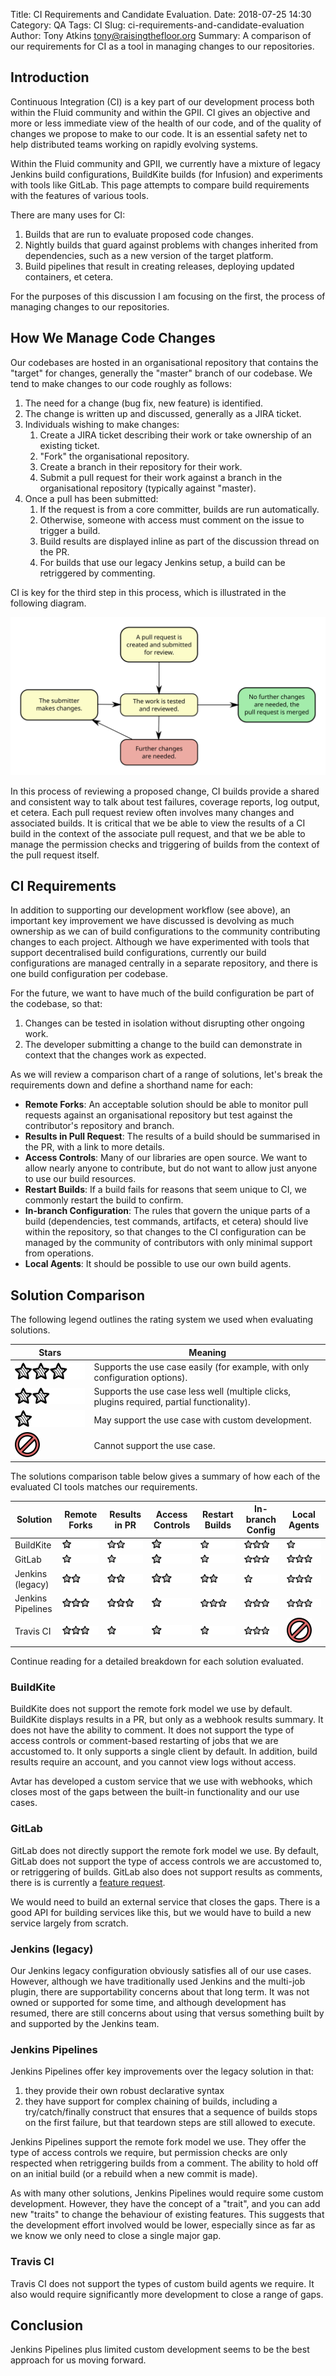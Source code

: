 Title: CI Requirements and Candidate Evaluation.
Date: 2018-07-25 14:30
Category: QA
Tags: CI
Slug: ci-requirements-and-candidate-evaluation
Author: Tony Atkins <tony@raisingthefloor.org>
Summary: A comparison of our requirements for CI as a tool in managing changes to our repositories.

## Introduction

Continuous Integration (CI) is a key part of our development process both within the Fluid community and within the
GPII.  CI gives an objective and more or less immediate view of the health of our code, and of the quality of changes we
propose to make to our code.  It is an essential safety net to help distributed teams working on rapidly evolving
systems.

Within the Fluid community and GPII, we currently have a mixture of legacy Jenkins build configurations, BuildKite
builds (for Infusion) and experiments with tools like GitLab.  This page attempts to compare build requirements with the
features of various tools.

There are many uses for CI:

1. Builds that are run to evaluate proposed code changes.
2. Nightly builds that guard against problems with changes inherited from dependencies, such as a new version of the
   target platform.
3. Build pipelines that result in creating releases, deploying updated containers, et cetera.

For the purposes of this discussion I am focusing on the first, the process of managing changes to our repositories.

## How We Manage Code Changes

Our codebases are hosted in an organisational repository that contains the "target" for changes, generally the "master"
branch of our codebase.  We tend to make changes to our code roughly as follows:

1. The need for a change (bug fix, new feature) is identified.
2. The change is written up and discussed, generally as a JIRA ticket.
3. Individuals wishing to make changes:
   1. Create a JIRA ticket describing their work or take ownership of an existing ticket.
   2. "Fork" the organisational repository.
   3. Create a branch in their repository for their work.
   4. Submit a pull request for their work against a branch in the organisational repository (typically against
      "master).
3. Once a pull has been submitted:
   1. If the request is from a core committer, builds are run automatically.
   2. Otherwise, someone with access must comment on the issue to trigger a build.
   3. Build results are displayed inline as part of the discussion thread on the PR.
   4. For builds that use our legacy Jenkins setup, a build can be retriggered by commenting.

CI is key for the third step in this process, which is illustrated in the following diagram.

![Pull request workflow diagram.](../images/pull-request-details.svg)

In this process of reviewing a proposed change, CI builds provide a shared and consistent way to talk about test
failures, coverage reports, log output, et cetera.  Each pull request review often involves many changes and associated
builds.  It is critical that we be able to view the results of a CI build in the context of the associate pull request,
and that we be able to manage the permission checks and triggering of builds from the context of the pull request
itself.

## CI Requirements

In addition to supporting our development workflow (see above), an important key improvement we have discussed is
devolving as much ownership as we can of build configurations to the community contributing changes to each project. 
Although we have experimented with tools that support decentralised build configurations, currently our build
configurations are managed centrally in a separate repository, and there is one build configuration per codebase.

For the future, we want to have much of the build configuration be part of the codebase, so that:

1. Changes can be tested in isolation without disrupting other ongoing work.
2. The developer submitting a change to the build can demonstrate in context that the changes work as expected.

As we will review a comparison chart of a range of solutions, let's break the requirements down and define a shorthand
name for each:

* __Remote Forks__: An acceptable solution should be able to monitor pull requests against an organisational repository
  but test against the contributor's repository and branch.
* __Results in Pull Request__: The results of a build should be summarised in the PR, with a link to more details.
* __Access Controls__: Many of our libraries are open source.  We want to allow nearly anyone to
  contribute, but do not want to allow just anyone to use our build resources.
* __Restart Builds__: If a build fails for reasons that seem unique to CI, we commonly restart the build to
  confirm.
* __In-branch Configuration__: The rules that govern the unique parts of a build (dependencies, test commands,
  artifacts, et cetera) should live within the repository, so that changes to the CI configuration can be managed by the
  community of contributors with only minimal support from operations.
* __Local Agents__: It should be possible to use our own build agents.

## Solution Comparison

The following legend outlines the rating system we used when evaluating solutions.

| Stars                                     | Meaning                                                |
| ----------------------------------------- | ------------------------------------------------------ |
| ![Three Stars](../images/three-stars.svg) | Supports the use case easily (for example, with only configuration options). |
| ![Two Stars](../images/two-stars.svg)     | Supports the use case less well (multiple clicks, plugins required, partial functionality). |
| ![One Stars](../images/one-star.svg)      | May support the use case with custom development. |
| ![No Stars](../images/no-stars.svg)       | Cannot support the use case. |

The solutions comparison table below gives a summary of how each of the evaluated CI tools matches our requirements.

| Solution          | Remote Forks | Results in PR | Access Controls | Restart Builds | In-branch Config | Local Agents |
| ----------------- | ------------ | ------------- | --------------- | -------------- | ---------------- | ------------ |
| BuildKite         | ![One Star](../images/one-star.svg) | ![Two Stars](../images/two-stars.svg) | ![One Stars](../images/one-star.svg) | ![One Stars](../images/one-star.svg) | ![Three Stars](../images/three-stars.svg) | ![One Stars](../images/one-star.svg)  |
| GitLab            | ![One Stars](../images/one-star.svg) | ![One Star](../images/one-star.svg) | ![One Star](../images/one-star.svg) | ![One Star](../images/one-star.svg) | ![Three Stars](../images/three-stars.svg) | ![Three Stars](../images/three-stars.svg) |
| Jenkins (legacy)  | ![Two Stars](../images/two-stars.svg) | ![Two Stars](../images/two-stars.svg) | ![Two Stars](../images/two-stars.svg) | ![Two Stars](../images/two-stars.svg) | ![One Stars](../images/one-star.svg) | ![Three Stars](../images/three-stars.svg) |
| Jenkins Pipelines | ![Three Stars](../images/three-stars.svg) | ![Three Stars](../images/three-stars.svg) | ![One Stars](../images/one-star.svg) | ![Three Stars](../images/three-stars.svg) | ![Three Stars](../images/three-stars.svg) | ![Three Stars](../images/three-stars.svg) |
| Travis CI         | ![Three Stars](../images/three-stars.svg) | ![One Stars](../images/one-star.svg)  | ![One Stars](../images/one-star.svg)  | ![One Stars](../images/one-star.svg)  | ![Three Stars](../images/three-stars.svg) | ![No Stars](../images/no-stars.svg) |

Continue reading for a detailed breakdown for each solution evaluated.

### BuildKite

BuildKite does not support the remote fork model we use by default.  BuildKite displays results in a PR, but only as
a webhook results summary.  It does not have the ability to comment.  It does not support the type of access controls
or comment-based restarting of jobs that we are accustomed to.  It only supports a single client by default. In
addition, build results require an account, and you cannot view logs without access.

Avtar has developed a custom service that we use with webhooks, which closes most of the gaps between the built-in
functionality and our use cases.

### GitLab

GitLab does not directly support the remote fork model we use.  By default, GitLab does not support the type of access
controls we are accustomed to, or retriggering of builds.  GitLab also does not support results as comments, there is
is currently a [feature request](https://gitlab.com/gitlab-org/gitlab-ce/issues/23902).

We would need to build an external service that closes the gaps.  There is a good API for building services
like this, but we would have to build a new service largely from scratch.

### Jenkins (legacy)

Our Jenkins legacy configuration obviously satisfies all of our use cases.  However, although we have traditionally used
Jenkins and the multi-job plugin, there are supportability concerns about that long term.  It was not owned or supported
for some time, and although development has resumed, there are still concerns about using that versus something built by
and supported by the Jenkins team.

### Jenkins Pipelines

Jenkins Pipelines offer key improvements over the legacy solution in that:

1. they provide their own robust declarative syntax
2. they have support for complex chaining of builds, including a try/catch/finally construct that ensures that a
   sequence of builds stops on the first failure, but that teardown steps are still allowed to execute.

Jenkins Pipelines support the remote fork model we use.  They offer the type of access controls we require, but
permission checks are only respected when retriggering builds from a comment.  The ability to hold off on an initial
build (or a rebuild when a new commit is made).

As with many other solutions, Jenkins Pipelines would require some custom development.  However, they have the concept
of a "trait", and you can add new "traits" to change the behaviour of existing features.   This suggests that the
development effort involved would be lower, especially since as far as we know we only need to close a single major gap.

### Travis CI

Travis CI does not support the types of custom build agents we require.  It also would require significantly more
development to close a range of gaps.

## Conclusion

Jenkins Pipelines plus limited custom development seems to be the best approach for us moving forward.
